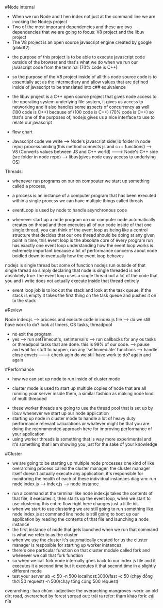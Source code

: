 #Node internal

- When we run Node and t hen index not just at the command line we are invoking the Nodejs project
- Two of the most important dependencies and these are two dependencies that we are going to focus: V8 project and the libuv project
- The V8 project is an open source javascript engine created by google (pbkdf2)

* the purpose of this project is to be able to execute javascript code outside of the browser and that's what we do when we run our javascript code from the terminal (70% code is C++)
+ so the purpose of the V8 project inside of all this node source code is to essentially act as the intermediary and allow values that are defined inside of javascript to be translated into c## equivalence
* the libuv project is a C++ open source project that gives node access to the operating system underlying file system, it gives us access to networking and it also handles some aspects of concurrency as well (100 code is C++)
because of (100 code is C++) (70% code is C++) so that's one of the purposes of, nodejs gives us a nice interface to use to relate our javascript

- flow chart
+ Javascript code we write --> Node's javascript side(lib folder in node repo) process.binding(this method connects js and c++ functions) --> V8 (Converts values between JS and C++ world) ---> Node's C++ side (src folder in node repo) --> libuv(gives node easy access to underlying OS)

Threads: 
- whenever run programs on our on compouter we start up something called a process,
+ a process is an instance of a computer program that has been executed within a single process we can have multiple things called threats

- eventLoop is used by node to handle asynchronous code
+ whenever start up a node program on our computer node automatically creates on thread and then executes all of our code inside of that one single thread, you can think of the event loop as being like a control structure that decides that our one thread should be doing at any given point in time, this event loop is the absolute core of every program run has exactly one event loop understanding how the event loop works is extremely important because a lot of performance concerns about node boidled down to eventually how the event loop behaves

nodejs is single thread but some of function nodejs run outside of that single thread so simply declaring that node is single threaded is not absolutely true. the event loop uses a single thread but a lot of the code that you and i write does not actually execute inside that thread entirely

- event loop job is to look at the stack and look at the task queue, if the stack is empty it takes the first thing on the task queue and pushes it on to the stack

#Review

Node index.js --> process and execute code in index.js file --> do we still have work to do? look at timers, OS tasks, threadpool

- no exit the program
- yes --> run setTimeout's, setInterval's --> run callbacks for any os tasks or threadpool tasks that are done. this is 99% of our code. --> pause and wait for stuff to happen, run any 'setImmediate' functions --> handle close envets ---> check agin do we still have work to do? again and again

#Performance 
- how we can set up node to run inside of cluster mode
+ cluster mode is used to start up multiple copies of node that are all running your server inside them, a similar fashion as making node kind of multi threaded
- these worker threads are going to use the thread pool that is set up by libuv whenever we start up our node application
- starting up node in cluster mode to handle a lot of heavy duty performance relevant calculations or whatever might be that you are doing the recommended approach here for improving performance of your application
- using worker threads is something that is way more experimental and it's something that i am showing you just for the sake of your knowledge

#Cluster
- we are going to be starting up multiple node processes
one kind of like overarching process called the cluster manager, the cluster manager itself doesn't actually execute any application, it's responsible for monitoring the health of each of these individual instances
diagram: run node index.js --> index.js --> node instance
+ run a command at the terminal like node index.js takes the contents of that file, it executes it, then starts up the event loop, when we start to use clustering this entire flow right here changes just a little bit.
+ when we start to use clustering we are still going to run something like node index.js at command line node is  still going to boot up our application by reading the contents of that file and launching a node instance
+ the first instance of node that gets launched when we run that command is what we refer to as the cluster
+ when we use the cluster it's automatically created for us the cluster manager is resposible for starting up worker instances
+ there's one particular function on that cluster module called fork and whenever we call that fork function
+ so when we call fork node internally goes back to our index.js file and it executes it a second time but it executes it that second time in a slightly different mode
+ test your server ab -c 50 -n 500 localhost:3000/fast -c 50 (chạy đồng thời 50 request)
-n 500(chạy tổng cộng 500 request)


overarching : bao chùm
-adjective: the overarching mangroves
-verb: an old dirt road, overarched by forest
spread out: trải ra
refer: tham khảo
fork: cái nĩa 

